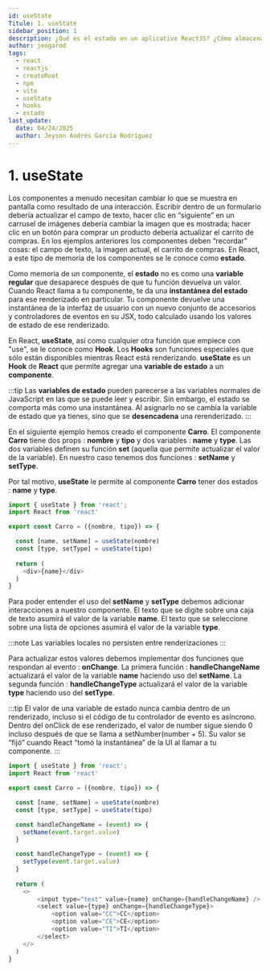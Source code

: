 ```yaml
---
id: useState
Titule: 1. useState
sidebar_position: 1
description: ¿Qué es el estado en un aplicativo ReactJS? ¿Cómo almacenarlo? ¿Como actualizarlo?
author: jeogarod
tags:
  - react
  - reactjs
  - createRoot
  - npm
  - vite
  - useState
  - hooks
  - estado
last_update:
  date: 04/24/2025
  author: Jeyson Andrés García Rodríguez
---
```


# 1. useState

Los componentes a menudo necesitan cambiar lo que se muestra en pantalla como resultado de una interacción. Escribir dentro de un formulario debería actualizar el campo de texto, hacer clic en “siguiente” en un carrusel de imágenes debería cambiar la imagen que es mostrada; hacer clic en un botón para comprar un producto debería actualizar el carrito de compras. En los ejemplos anteriores los componentes deben “recordar” cosas: el campo de texto, la imagen actual, el carrito de compras. En React, a este tipo de memoria de los componentes se le conoce como **estado**.

Como memoria de un componente, el **estado** no es como una **variable regular** que desaparece después de que tu función devuelva un valor. Cuando React llama a tu componente, te da una **instantánea del estado** para ese renderizado en particular. Tu componente devuelve una instantánea de la interfaz de usuario con un nuevo conjunto de accesorios y controladores de eventos en su JSX, todo calculado usando los valores de estado de ese renderizado.

En React, **useState**, así como cualquier otra función que empiece con "use", se le conoce como **Hook**. Los **Hooks** son funciones especiales que sólo están disponibles mientras React está renderizando. **useState** es un **Hook** de **React** que permite agregar una **variable de estado** a un **componente**.

:::tip
Las **variables de estado** pueden parecerse a las variables normales de JavaScript en las que se puede leer y escribir. Sin embargo, el estado se comporta más como una instantánea. Al asignarlo no se cambia la variable de estado que ya tienes, sino que se **desencadena** una rerenderizado.
:::

En el siguiente ejemplo hemos creado el componente **Carro**. El componente **Carro** tiene dos props : **nombre** y **tipo** y dos variables : **name** y **type**. Las dos variables definen su función **set** (aquella que permite actualizar el valor de la variable). En nuestro caso tenemos dos funciones : **setName** y **setType**. 

Por tal motivo, **useState** le permite al componente **Carro** tener dos estados : **name** y **type**. 

```javascript title="/src/CarroApp.jsx"
import { useState } from 'react';
import React from 'react'

export const Carro = ({nombre, tipo}) => {

  const [name, setName] = useState(nombre)
  const [type, setType] = useState(tipo)
  
  return (
    <div>{name}</div>
  )
}
```

Para poder entender el uso del **setName** y **setType** debemos adicionar interacciones a nuestro componente. El texto que se digite sobre una caja de texto asumirá el valor de la variable **name**. El texto que se seleccione sobre una lista de opciones asumirá el valor de la variable **type**. 

:::note
Las variables locales no persisten entre renderizaciones
:::

Para actualizar estos valores debemos implementar dos funciones que respondan al evento : **onChange**. La primera función : **handleChangeName** actualizará el valor de la variable **name** haciendo uso del **setName**. La segunda función : **handleChangeType** actualizará el valor de la variable **type** haciendo uso del **setType**.

:::tip
El valor de una variable de estado nunca cambia dentro de un renderizado, incluso si el código de tu controlador de evento es asíncrono. Dentro del onClick de ese renderizado, el valor de number sigue siendo 0 incluso después de que se llama a setNumber(number + 5). Su valor se “fijó” cuando React “tomó la instantánea” de la UI al llamar a tu componente.
:::

```javascript title="/src/CarroApp.jsx"
import { useState } from 'react';
import React from 'react'

export const Carro = ({nombre, tipo}) => {

  const [name, setName] = useState(nombre)
  const [type, setType] = useState(tipo)

  const handleChangeName = (event) => {
    setName(event.target.value)
  }

  const handleChangeType = (event) => {
    setType(event.target.value)
  }
  
  return (
    <>
        <input type="text" value={name} onChange={handleChangeName} />
        <select value={type} onChange={handleChangeType}>
            <option value="CC">CC</option>
            <option value="CE">CE</option>
            <option value="TI">TI</option>
        </select>
    </>
  )
}
```




